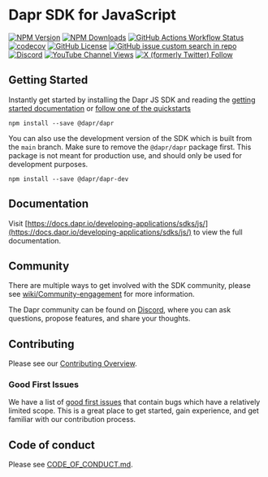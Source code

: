 # Dapr SDK for JavaScript

[![NPM Version](https://img.shields.io/npm/v/%40dapr%2Fdapr?style=flat&logo=npm&label=Latest%20version)](https://www.npmjs.com/package/@dapr/dapr) [![NPM Downloads](https://img.shields.io/npm/dy/%40dapr%2Fdapr?style=flat&logo=npm&label=Downloads)](https://www.npmjs.com/package/@dapr/dapr) [![GitHub Actions Workflow Status](https://img.shields.io/github/actions/workflow/status/dapr/js-sdk/.github%2Fworkflows%2Fbuild.yml?branch=main&label=Build&logo=github)](https://github.com/dapr/js-sdk/actions/workflows/build.yml) [![codecov](https://codecov.io/gh/dapr/js-sdk/branch/main/graph/badge.svg)](https://codecov.io/gh/dapr/js-sdk) [![GitHub License](https://img.shields.io/github/license/dapr/js-sdk?style=flat&label=License&logo=github)](https://github.com/dapr/js-sdk/blob/main/LICENSE) [![GitHub issue custom search in repo](https://img.shields.io/github/issues-search/dapr/js-sdk?query=type%3Aissue%20is%3Aopen%20label%3A%22good%20first%20issue%22&label=Good%20first%20issues&style=flat&logo=github)](https://github.com/dapr/js-sdk/issues?q=is%3Aissue+is%3Aopen+label%3A%22good+first+issue%22) [![Discord](https://img.shields.io/discord/778680217417809931?label=Discord&style=flat&logo=discord)](http://bit.ly/dapr-discord) [![YouTube Channel Views](https://img.shields.io/youtube/channel/views/UCtpSQ9BLB_3EXdWAUQYwnRA?style=flat&label=YouTube%20views&logo=youtube)](https://youtube.com/@daprdev) [![X (formerly Twitter) Follow](https://img.shields.io/twitter/follow/daprdev?logo=x&style=flat)](https://twitter.com/daprdev)

## Getting Started

Instantly get started by installing the Dapr JS SDK and reading the [getting started documentation](https://docs.dapr.io/developing-applications/sdks/js/) or [follow one of the quickstarts](https://github.com/dapr/quickstarts)

```
npm install --save @dapr/dapr
```

You can also use the development version of the SDK which is built from the `main` branch. Make sure to remove the `@dapr/dapr` package first. This package is not meant for production use, and should only be used for development purposes.

```
npm install --save @dapr/dapr-dev
```

## Documentation

Visit [https://docs.dapr.io/developing-applications/sdks/js/](https://docs.dapr.io/developing-applications/sdks/js/) to view the full documentation.

## Community

There are multiple ways to get involved with the SDK community, please see [wiki/Community-engagement](https://github.com/dapr/js-sdk/wiki/Community-engagement) for more information.

The Dapr community can be found on [Discord](https://discord.com/invite/ptHhX6jc34), where you can ask questions, propose features, and share your thoughts.

## Contributing

Please see our [Contributing Overview](https://docs.dapr.io/contributing/sdk-contrib/js-contributing/).

### Good First Issues

We have a list of [good first issues](https://github.com/dapr/js-sdk/labels/good%20first%20issue) that contain bugs which have a relatively limited scope. This is a great place to get started, gain experience, and get familiar with our contribution process.

## Code of conduct

Please see [CODE_OF_CONDUCT.md](https://github.com/dapr/js-sdk/blob/main/CODE_OF_CONDUCT.md).

